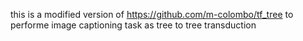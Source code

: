 this is a modified version of https://github.com/m-colombo/tf_tree to performe image captioning task as tree to tree transduction
